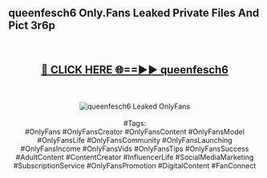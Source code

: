 <h2>queenfesch6 Only.Fans Leaked Private Files And Pict 3r6p</h2>
<br>
<div align="center">
<h2><a href="https://mediafiles.top/queenfesch6" rel="nofollow">🔴 CLICK HERE 🌐==►► queenfesch6</a></h2>
<br>
<br>
<a href="https://mediafiles.top/queenfesch6" rel="nofollow" data-target="animated-image.originalLink"><img src="https://i.ibb.co.com/WyWwxjT/player-gif2.gif" alt="queenfesch6 Leaked OnlyFans" style="max-width: 100%; display: inline-block;" data-target="animated-image.originalImage"></a>
<br><br>
#Tags:
<br>
#OnlyFans #OnlyFansCreator #OnlyFansContent #OnlyFansModel #OnlyFansLife #OnlyFansCommunity #OnlyFansLaunching #OnlyFansIncome #OnlyFansVids #OnlyFansTips #OnlyFansSuccess #AdultContent #ContentCreator #InfluencerLife #SocialMediaMarketing #SubscriptionService #OnlyFansPromotion #DigitalContent #FanConnect
</div>
<br>
